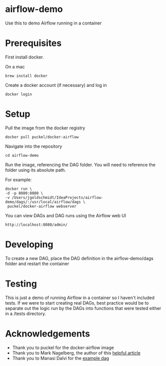 # airflow-demo
Use this to demo Airflow running in a container

# Prerequisites
First install docker.

On a mac
```
brew install docker
```

Create a docker account (if necessary) and log in
```
docker login
```

# Setup
Pull the image from the docker registry
```
docker pull puckel/docker-airflow
```
Navigate into the repository
```
cd airflow-demo
```

Run the image, referencing the DAG folder. You will need to reference the folder using its absolute path.

For example:
```
docker run \
-d -p 8080:8080 \
-v /Users/jgoldschmidt/IdeaProjects/airflow-demo/dags/:/usr/local/airflow/dags \
 puckel/docker-airflow webserver
```

You can view DAGs and DAG runs using the Airflow web UI
```
http://localhost:8080/admin/
```

# Developing
To create a new DAG, place the DAG definition in the airflow-demo/dags folder and restart the container

# Testing
This is just a demo of running Airflow in a container so I haven't included tests. 
If we were to start creating real DAGs, best practice would be to 
separate out the logic run by the DAGs into functions that were tested either in a /tests directory.

# Acknowledgements
* Thank you to puckel for the docker-airflow image
* Thank you to Mark Nagelberg, the author of this [helpful article](https://towardsdatascience.com/getting-started-with-airflow-using-docker-cd8b44dbff98)
* Thank you to Manasi Dalvi for the [example dag](https://github.com/vishalsatam/Data-Pipelining/tree/master/Airflow)